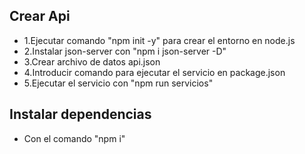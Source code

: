 ## Crear Api
* 1.Ejecutar comando "npm init -y" para crear el entorno en node.js
* 2.Instalar json-server con "npm i json-server -D"
* 3.Crear archivo de datos  api.json
* 4.Introducir comando para ejecutar el servicio en package.json
* 5.Ejecutar el servicio con "npm run servicios"

## Instalar dependencias
* Con el comando "npm i"